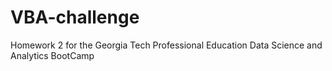 # VBA-challenge
Homework 2 for the Georgia Tech Professional Education Data Science and Analytics BootCamp
